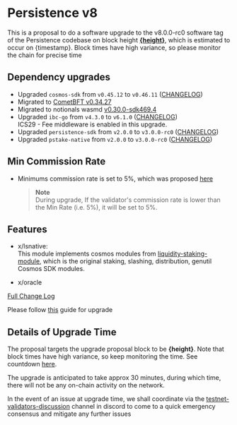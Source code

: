 # Persistence v8

This is a proposal to do a software upgrade to the v8.0.0-rc0 software tag of the Persistence codebase on block height **[{height}](https://testnet.mintscan.io/persistence-testnet/blocks/{height})**, which is estimated to occur on {timestamp}. Block times have high variance, so please monitor the chain for precise time

## Dependency upgrades

* Upgraded `cosmos-sdk` from `v0.45.12` to `v0.46.11` ([CHANGELOG](https://github.com/cosmos/cosmos-sdk/blob/v0.46.11/CHANGELOG.md))
* Migrated to [CometBFT v0.34.27](https://github.com/cometbft/cometbft/blob/v0.34.27/CHANGELOG.md#v03427)
* Migrated to notionals wasmd [v0.30.0-sdk469.4](https://github.com/notional-labs/wasmd/blob/v0.30.0-sdk469.4/CHANGELOG.md#v0300-2022-12-02)
* Upgraded `ibc-go` from `v4.3.0` to `v6.1.0` ([CHANGELOG](https://github.com/cosmos/ibc-go/blob/v6.1.0/CHANGELOG.md))  
    ICS29 - Fee middleware is enabled in this upgrade.
* Upgraded `persistence-sdk` from `v2.0.0` to `v3.0.0-rc0` ([CHANGELOG](https://github.com/persistenceOne/persistence-sdk/releases/tag/v3.0.0-rc0))
* Upgraded `pstake-native` from `v2.0.0` to `v3.0.0-rc0` ([CHANGELOG](https://github.com/persistenceOne/pstake-native/releases/tag/v3.0.0-rc0))

## Min Commission Rate

* Minimums commission rate is set to 5%, which was proposed [here](https://www.mintscan.io/persistence/proposals/18)

    > **Note**  
    > During upgrade, If the validator's commission rate is lower than the Min Rate (i.e. 5%), it will be set to 5%.

## Features

* x/lsnative:  
    This module implements cosmos modules from [liquidity-staking-module](https://github.com/iqlusioninc/liquidity-staking-module), which is the original staking, slashing, distribution, genutil Cosmos SDK modules.

* x/oracle

[Full Change Log](https://github.com/persistenceOne/persistenceCore/compare/v7.0.0...v8.0.0-rc0)

Please follow [this](https://github.com/persistenceOne/networks/blob/master/test-core-1/upgrades/v8/guide.md) guide for upgrade

## Details of Upgrade Time

The proposal targets the upgrade proposal block to be **{height}**. Note that block times have high variance, so keep monitoring the time. See countdown [here](https://testnet.mintscan.io/persistence-testnet/blocks/{height}).

The upgrade is anticipated to take approx 30 minutes, during which time, there will not be any on-chain activity on the network.

In the event of an issue at upgrade time, we shall coordinate via the [testnet-validators-discussion](https://discord.com/channels/796174129077813248/1042043039113289778) channel in discord to come to a quick emergency consensus and mitigate any further issues
